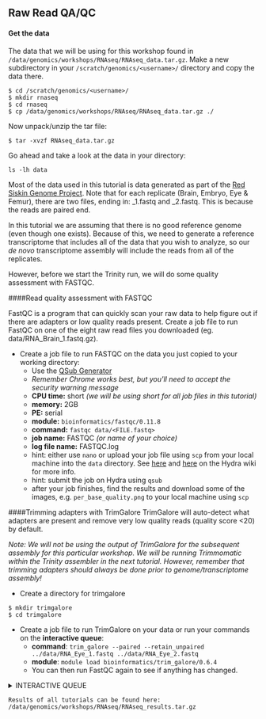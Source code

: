 
## Raw Read QA/QC 

#### Get the data

The data that we will be using for this workshop found in ```/data/genomics/workshops/RNAseq/RNAseq_data.tar.gz```. Make a new subdirectory in your ```/scratch/genomics/<username>/``` directory and copy the data there.

```
$ cd /scratch/genomics/<username>/
$ mkdir rnaseq
$ cd rnaseq
$ cp /data/genomics/workshops/RNAseq/RNAseq_data.tar.gz ./
```

Now unpack/unzip the tar file:

```
$ tar -xvzf RNAseq_data.tar.gz
```

Go ahead and take a look at the data in your directory:

```
ls -lh data
```

Most of the data used in this tutorial is data generated as part of the [Red Siskin Genome Project](https://www.braunlab.umd.edu/red-siskin-conservation/). Note that for each replicate (Brain, Embryo, Eye & Femur), there are two files, ending in: \_1.fastq and \_2.fastq. This is because the reads are paired end.

In this tutorial we are assuming that there is no good reference genome (even though one exists). Because of this, we need to generate a reference transcriptome that includes all of the data that you wish to analyze, so our _de novo_ transcriptome assembly will include the reads from all of the replicates.

However, before we start the Trinity run, we will do some quality assessment with FASTQC.

####Read quality assessment with FASTQC

FastQC is a program that can quickly scan your raw data to help figure out if there are adapters or low quality reads present. Create a job file to run FastQC on one of the eight raw read files you downloaded (eg. data/RNA\_Brain\_1.fastq.gz).

* Create a job file to run FASTQC on the data you just copied to your working directory:  
	+ Use the [QSub Generator](https://hydra-admin01.si.edu/tools/QSubGen/)
    + *Remember Chrome works best, but you'll need to accept the security warning message*  
    + **CPU time:** short *(we will be using short for all job files in this tutorial)*
    + **memory:** 2GB
    + **PE:** serial
    + **module:** ```bioinformatics/fastqc/0.11.8```
    + **command:** ```fastqc data/<FILE.fastq>```  
    + **job name:** FASTQC *(or name of your choice)*  
    + **log file name:** FASTQC.log  
    + hint: either use ```nano``` or upload your job file using ```scp``` from your local machine into the `data` directory. See [here](https://confluence.si.edu/display/HPC/Disk+Space+and+Disk+Usage) and [here](https://confluence.si.edu/display/HPC/Transferring+files+to+or+from+Hydra) on the Hydra wiki for more info.  
    + hint: submit the job on Hydra using ```qsub``` 
	+ after your job finishes, find the results and download some of the images, e.g. ```per_base_quality.png``` to your local machine using ```scp```

####Trimming adapters with TrimGalore
TrimGalore will auto-detect what adapters are present and remove very low quality reads (quality score <20) by default.  

_Note: We will not be using the output of TrimGalore for the subsequent assembly for this particular workshop. We will be running Trimmomatic within the Trinity assembler in the next tutorial. However, remember that trimming adapters should always be done prior to genome/transcriptome assembly!_
* Create a directory for trimgalore

```
$ mkdir trimgalore
$ cd trimgalore
```
* Create a job file to run TrimGalore on your data or run your commands on the **interactive queue**:  
	+ **command**: ```trim_galore --paired --retain_unpaired ../data/RNA_Eye_1.fastq ../data/RNA_Eye_2.fastq```  
	+ **module**: ```module load bioinformatics/trim_galore/0.6.4```
	+ You can then run FastQC again to see if anything has changed.


<details><summary>INTERACTIVE QUEUE</summary>
<p>
Commands:

```
$ pwd
$ qrsh -pe mthread 2
$ cd /scratch/genomics/<username>/rnaseq/trimgalore/
$ module load bioinformatics/trim_galore
$ trim_galore --paired --retain_unpaired ../data/RNA_Eye_1.fastq ../data/RNA_Eye_2.fastq &>trim_galore.log &
$ tail trim_galore.log

```

</p>
</details>

```
Results of all tutorials can be found here:
/data/genomics/workshops/RNAseq/RNAseq_results.tar.gz
```